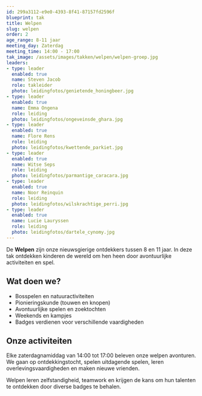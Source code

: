 ```yaml
---
id: 299a3112-e9e0-4393-8f41-87157fd2596f
blueprint: tak
title: Welpen
slug: welpen
order: 2
age_range: 8-11 jaar
meeting_day: Zaterdag
meeting_time: 14:00 - 17:00
tak_image: /assets/images/takken/welpen/welpen-groep.jpg
leaders:
- type: leader
  enabled: true
  name: Steven Jacob
  role: takleider
  photo: leidingfotos/genietende_honingbeer.jpg
- type: leader
  enabled: true
  name: Emma Ongena
  role: leiding
  photo: leidingfotos/ongeveinsde_ghara.jpg
- type: leader
  enabled: true
  name: Flore Rens
  role: leiding
  photo: leidingfotos/kwettende_parkiet.jpg
- type: leader
  enabled: true
  name: Witse Seps
  role: leiding
  photo: leidingfotos/parmantige_caracara.jpg
- type: leader
  enabled: true
  name: Noor Reinquin
  role: leiding
  photo: leidingfotos/wilskrachtige_perri.jpg
- type: leader
  enabled: true
  name: Lucie Lauryssen
  role: leiding
  photo: leidingfotos/dartele_cynomy.jpg
---
```

De **Welpen** zijn onze nieuwsgierige ontdekkers tussen 8 en 11 jaar. In deze tak ontdekken kinderen de wereld om hen heen door avontuurlijke activiteiten en spel.

## Wat doen we?

- Bosspelen en natuuractiviteiten
- Pionieringskunde (touwen en knopen)
- Avontuurlijke spelen en zoektochten
- Weekends en kampjes
- Badges verdienen voor verschillende vaardigheden

## Onze activiteiten

Elke zaterdagnamiddag van 14:00 tot 17:00 beleven onze welpen avonturen. We gaan op ontdekkingstocht, spelen uitdagende spelen, leren overlevingsvaardigheden en maken nieuwe vrienden.

Welpen leren zelfstandigheid, teamwork en krijgen de kans om hun talenten te ontdekken door diverse badges te behalen.

